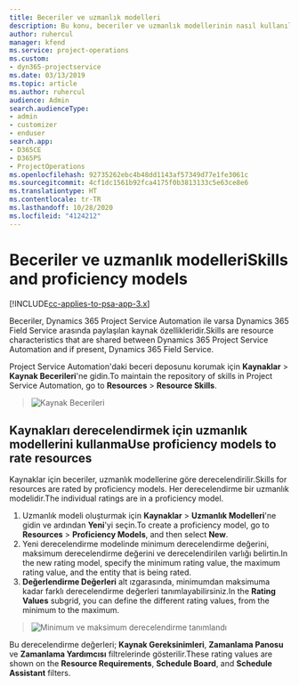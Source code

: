 ```yaml
---
title: Beceriler ve uzmanlık modelleri
description: Bu konu, beceriler ve uzmanlık modellerinin nasıl kullanılacağı hakkında bilgi sağlar.
author: ruhercul
manager: kfend
ms.service: project-operations
ms.custom:
- dyn365-projectservice
ms.date: 03/13/2019
ms.topic: article
ms.author: ruhercul
audience: Admin
search.audienceType:
- admin
- customizer
- enduser
search.app:
- D365CE
- D365PS
- ProjectOperations
ms.openlocfilehash: 92735262ebc4b48dd1143af57349d77e1fe3061c
ms.sourcegitcommit: 4cf1dc1561b92fca4175f0b3813133c5e63ce8e6
ms.translationtype: HT
ms.contentlocale: tr-TR
ms.lasthandoff: 10/28/2020
ms.locfileid: "4124212"
---
```

# <a name="skills-and-proficiency-models"></a><span data-ttu-id="e55aa-103">Beceriler ve uzmanlık modelleri</span><span class="sxs-lookup"><span data-stu-id="e55aa-103">Skills and proficiency models</span></span>

[!INCLUDE[cc-applies-to-psa-app-3.x](../includes/cc-applies-to-psa-app-3x.md)]

<span data-ttu-id="e55aa-104">Beceriler, Dynamics 365 Project Service Automation ile varsa Dynamics 365 Field Service arasında paylaşılan kaynak özellikleridir.</span><span class="sxs-lookup"><span data-stu-id="e55aa-104">Skills are resource characteristics that are shared between Dynamics 365 Project Service Automation and if present, Dynamics 365 Field Service.</span></span> 

<span data-ttu-id="e55aa-105">Project Service Automation'daki beceri deposunu korumak için **Kaynaklar** \> **Kaynak Becerileri**'ne gidin.</span><span class="sxs-lookup"><span data-stu-id="e55aa-105">To maintain the repository of skills in Project Service Automation, go to **Resources** \> **Resource Skills**.</span></span> 

> ![Kaynak Becerileri](media/Resource-Management-image84.png)

## <a name="use-proficiency-models-to-rate-resources"></a><span data-ttu-id="e55aa-107">Kaynakları derecelendirmek için uzmanlık modellerini kullanma</span><span class="sxs-lookup"><span data-stu-id="e55aa-107">Use proficiency models to rate resources</span></span>

<span data-ttu-id="e55aa-108">Kaynaklar için beceriler, uzmanlık modellerine göre derecelendirilir.</span><span class="sxs-lookup"><span data-stu-id="e55aa-108">Skills for resources are rated by proficiency models.</span></span> <span data-ttu-id="e55aa-109">Her derecelendirme bir uzmanlık modelidir.</span><span class="sxs-lookup"><span data-stu-id="e55aa-109">The individual ratings are in a proficiency model.</span></span> 

1. <span data-ttu-id="e55aa-110">Uzmanlık modeli oluşturmak için **Kaynaklar** \> **Uzmanlık Modelleri**'ne gidin ve ardından **Yeni**'yi seçin.</span><span class="sxs-lookup"><span data-stu-id="e55aa-110">To create a proficiency model, go to **Resources** \> **Proficiency Models**, and then select **New**.</span></span>
2. <span data-ttu-id="e55aa-111">Yeni derecelendirme modelinde minimum derecelendirme değerini, maksimum derecelendirme değerini ve derecelendirilen varlığı belirtin.</span><span class="sxs-lookup"><span data-stu-id="e55aa-111">In the new rating model, specify the minimum rating value, the maximum rating value, and the entity that is being rated.</span></span>
3. <span data-ttu-id="e55aa-112">**Değerlendirme Değerleri** alt ızgarasında, minimumdan maksimuma kadar farklı derecelendirme değerleri tanımlayabilirsiniz.</span><span class="sxs-lookup"><span data-stu-id="e55aa-112">In the **Rating Values** subgrid, you can define the different rating values, from the minimum to the maximum.</span></span>

> ![Minimum ve maksimum derecelendirme tanımlandı](media/Resource-Management-image85.png)

<span data-ttu-id="e55aa-114">Bu derecelendirme değerleri; **Kaynak Gereksinimleri**, **Zamanlama Panosu** ve **Zamanlama Yardımcısı** filtrelerinde gösterilir.</span><span class="sxs-lookup"><span data-stu-id="e55aa-114">These rating values are shown on the **Resource Requirements**, **Schedule Board**, and **Schedule Assistant** filters.</span></span>
